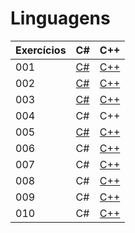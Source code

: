 # Linguagens

| Exercícios | C#                | C++                  |
| ---------- | ----------------- | -------------------- |
| 001        | [C#](./c%23/001.cs) | [C++](./c++/001.cpp) |
| 002        | [C#](./c%23/002.cs) | [C++](./c++/002.cpp) |
| 003        | [C#](./c%23/003.cs) | [C++](./c++/003.cpp) |
| 004        | C#                | C++                  |
| 005        | [C#](./c%23/005.cs) | [C++](./c++/005.cpp) |
| 006        | C#                | [C++](./c++/006.cpp) |
| 007        | C#                | [C++](./c++/007.cpp) |
| 008        | C#                | [C++](./c++/008.cpp) |
| 009        | C#                | [C++](./c++/009.cpp) |
| 010        | C#                | [C++](./c++/010.cpp) |
